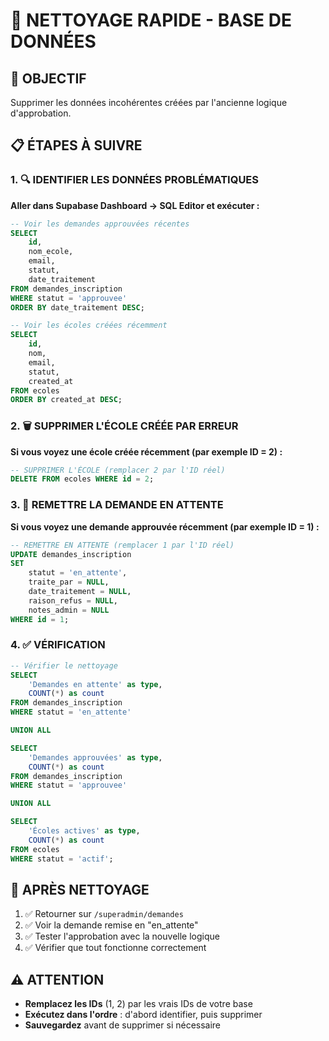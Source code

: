 # 🧹 NETTOYAGE RAPIDE - BASE DE DONNÉES

## 🎯 OBJECTIF
Supprimer les données incohérentes créées par l'ancienne logique d'approbation.

## 📋 ÉTAPES À SUIVRE

### 1. 🔍 IDENTIFIER LES DONNÉES PROBLÉMATIQUES

**Aller dans Supabase Dashboard → SQL Editor et exécuter :**

```sql
-- Voir les demandes approuvées récentes
SELECT 
    id,
    nom_ecole,
    email,
    statut,
    date_traitement
FROM demandes_inscription 
WHERE statut = 'approuvee' 
ORDER BY date_traitement DESC;
```

```sql
-- Voir les écoles créées récemment
SELECT 
    id,
    nom,
    email,
    statut,
    created_at
FROM ecoles 
ORDER BY created_at DESC;
```

### 2. 🗑️ SUPPRIMER L'ÉCOLE CRÉÉE PAR ERREUR

**Si vous voyez une école créée récemment (par exemple ID = 2) :**

```sql
-- SUPPRIMER L'ÉCOLE (remplacer 2 par l'ID réel)
DELETE FROM ecoles WHERE id = 2;
```

### 3. 🔄 REMETTRE LA DEMANDE EN ATTENTE

**Si vous voyez une demande approuvée récemment (par exemple ID = 1) :**

```sql
-- REMETTRE EN ATTENTE (remplacer 1 par l'ID réel)
UPDATE demandes_inscription 
SET 
    statut = 'en_attente',
    traite_par = NULL,
    date_traitement = NULL,
    raison_refus = NULL,
    notes_admin = NULL
WHERE id = 1;
```

### 4. ✅ VÉRIFICATION

```sql
-- Vérifier le nettoyage
SELECT 
    'Demandes en attente' as type,
    COUNT(*) as count
FROM demandes_inscription 
WHERE statut = 'en_attente'

UNION ALL

SELECT 
    'Demandes approuvées' as type,
    COUNT(*) as count
FROM demandes_inscription 
WHERE statut = 'approuvee'

UNION ALL

SELECT 
    'Écoles actives' as type,
    COUNT(*) as count
FROM ecoles 
WHERE statut = 'actif';
```

## 🚀 APRÈS NETTOYAGE

1. ✅ Retourner sur `/superadmin/demandes`
2. ✅ Voir la demande remise en "en_attente"
3. ✅ Tester l'approbation avec la nouvelle logique
4. ✅ Vérifier que tout fonctionne correctement

## ⚠️ ATTENTION

- **Remplacez les IDs** (1, 2) par les vrais IDs de votre base
- **Exécutez dans l'ordre** : d'abord identifier, puis supprimer
- **Sauvegardez** avant de supprimer si nécessaire
